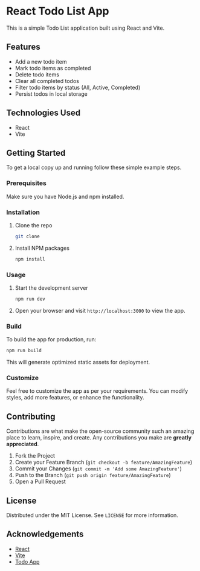 # React Todo List App

This is a simple Todo List application built using React and Vite.

## Features

- Add a new todo item
- Mark todo items as completed
- Delete todo items
- Clear all completed todos
- Filter todo items by status (All, Active, Completed)
- Persist todos in local storage

## Technologies Used

- React
- Vite

## Getting Started

To get a local copy up and running follow these simple example steps.

### Prerequisites

Make sure you have Node.js and npm installed.

### Installation

1. Clone the repo
   ```sh
   git clone
   ```
2. Install NPM packages
   ```sh
   npm install
   ```

### Usage

1. Start the development server
   ```sh
   npm run dev
   ```
2. Open your browser and visit `http://localhost:3000` to view the app.

### Build

To build the app for production, run:

```sh
npm run build
```

This will generate optimized static assets for deployment.

### Customize

Feel free to customize the app as per your requirements. You can modify styles, add more features, or enhance the functionality.

## Contributing

Contributions are what make the open-source community such an amazing place to learn, inspire, and create. Any contributions you make are **greatly appreciated**.

1. Fork the Project
2. Create your Feature Branch (`git checkout -b feature/AmazingFeature`)
3. Commit your Changes (`git commit -m 'Add some AmazingFeature'`)
4. Push to the Branch (`git push origin feature/AmazingFeature`)
5. Open a Pull Request

## License

Distributed under the MIT License. See `LICENSE` for more information.

## Acknowledgements

- [React](https://reactjs.org/)
- [Vite](https://vitejs.dev/)
- [Todo App](https://example.com)

